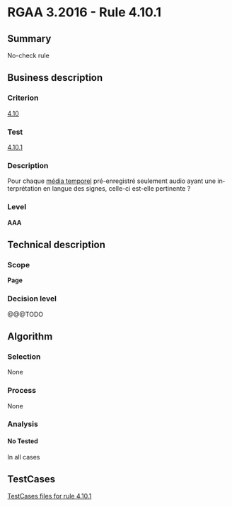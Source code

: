 # RGAA 3.2016 - Rule 4.10.1

## Summary
No-check rule


## Business description

### Criterion
[4.10](http://references.modernisation.gouv.fr/rgaa-accessibilite/2016/criteres.html#crit-4-10)

### Test
[4.10.1](http://references.modernisation.gouv.fr/rgaa-accessibilite/2016/criteres.html#test-4-10-1)

### Description
<div lang="fr">Pour chaque <a href="http://references.modernisation.gouv.fr/rgaa-accessibilite/glossaire.html#mdia-temporel-type-son-vido-et-synchronis">m&#xE9;dia temporel</a> pr&#xE9;-enregistr&#xE9; seulement audio ayant une interpr&#xE9;tation en langue des signes, celle-ci est-elle pertinente&nbsp;?</div>

### Level
**AAA**


## Technical description

### Scope
**Page**

### Decision level
@@@TODO


## Algorithm

### Selection
None

### Process
None

### Analysis

#### No Tested
In all cases


##  TestCases

[TestCases files for rule 4.10.1](https://github.com/Asqatasun/Asqatasun/tree/develop/rules/rules-rgaa3.2016/src/test/resources/testcases/rgaa32016/Rgaa32016Rule041001/)


